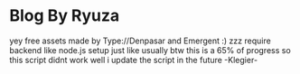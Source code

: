 # Blog By Ryuza
yey free assets made by Type://Denpasar and Emergent :)
zzz require backend like node.js
setup just like usually 
btw this is a 65% of progress 
so this script didnt work well
i update the script in the future
-Klegier-
